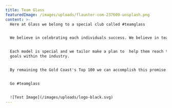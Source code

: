 ```yaml
---
title: Team Glass
featuredImage: /images/uploads/flaunter-com-237609-unsplash.png
content: >-
  Here at Glass we belong to a special club called #teamglass


  We believe in celebrating each individuals success. We believe in team unity.


  Each model is special and we tailor make a plan to  help them reach their
  goals within the industry.


  By remaining the Gold Coast's Top 100 we can accomplish this promise.


  Go #teamglass


  ![Test Image](/images/uploads/logo-black.svg)
---
```


